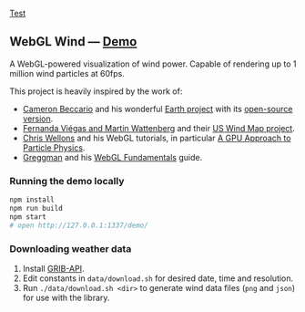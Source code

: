  [Test](./demo/wind.html)
 
## WebGL Wind — [Demo](https://mapbox.github.io/webgl-wind/demo/)

A WebGL-powered visualization of wind power.
Capable of rendering up to 1 million wind particles at 60fps.

This project is heavily inspired by the work of:

- [Cameron Beccario](https://twitter.com/cambecc)
and his wonderful [Earth project](https://earth.nullschool.net/)
with its [open-source version](https://github.com/cambecc/earth).
- [Fernanda Viégas and Martin Wattenberg](http://hint.fm/) and their
[US Wind Map project](http://hint.fm/projects/wind/).
- [Chris Wellons](http://nullprogram.com) and his WebGL tutorials,
in particular [A GPU Approach to Particle Physics](http://nullprogram.com/blog/2014/06/29/).
- [Greggman](http://games.greggman.com/game/) and his [WebGL Fundamentals](http://webglfundamentals.org/) guide.

### Running the demo locally

```bash
npm install
npm run build
npm start
# open http://127.0.0.1:1337/demo/
```

### Downloading weather data

1. Install [GRIB-API](https://software.ecmwf.int/wiki/display/GRIB/Releases).
2. Edit constants in `data/download.sh` for desired date, time and resolution.
3. Run `./data/download.sh <dir>` to generate wind data files (`png` and `json`) for use with the library.
